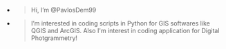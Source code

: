 - > Hi, I’m @PavlosDem99
- > I’m interested in coding scripts in Python for GIS softwares like QGIS and ArcGIS. Also I'm interest in coding application for Digital Photgrammetry!



<!---
PavlosDem99/PavlosDem99 is a ✨ special ✨ repository because its `README.md` (this file) appears on your GitHub profile.
You can click the Preview link to take a look at your changes.
--->

